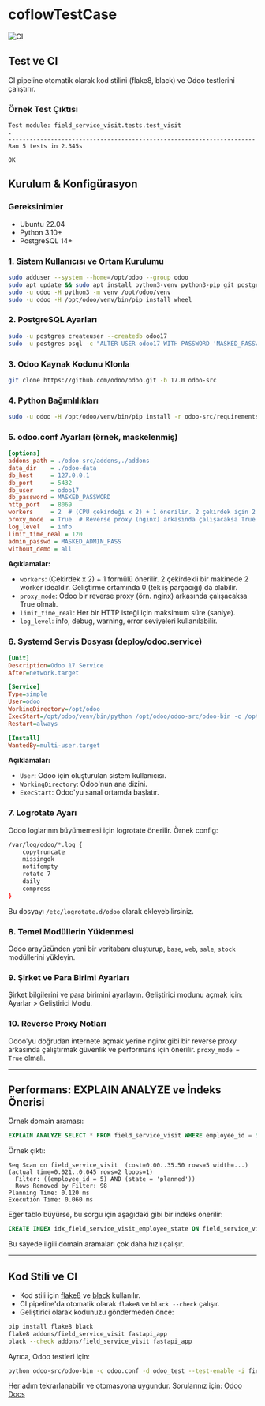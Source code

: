 # coflowTestCase

![CI](https://github.com/alabora33/coflowTestCase/actions/workflows/ci.yml/badge.svg)

## Test ve CI

CI pipeline otomatik olarak kod stilini (flake8, black) ve Odoo testlerini çalıştırır.

### Örnek Test Çıktısı

```
Test module: field_service_visit.tests.test_visit
.
----------------------------------------------------------------------
Ran 5 tests in 2.345s

OK
```

## Kurulum & Konfigürasyon

### Gereksinimler
- Ubuntu 22.04
- Python 3.10+
- PostgreSQL 14+

### 1. Sistem Kullanıcısı ve Ortam Kurulumu
```bash
sudo adduser --system --home=/opt/odoo --group odoo
sudo apt update && sudo apt install python3-venv python3-pip git postgresql -y
sudo -u odoo -H python3 -m venv /opt/odoo/venv
sudo -u odoo -H /opt/odoo/venv/bin/pip install wheel
```

### 2. PostgreSQL Ayarları
```bash
sudo -u postgres createuser --createdb odoo17
sudo -u postgres psql -c "ALTER USER odoo17 WITH PASSWORD 'MASKED_PASSWORD';"
```

### 3. Odoo Kaynak Kodunu Klonla
```bash
git clone https://github.com/odoo/odoo.git -b 17.0 odoo-src
```

### 4. Python Bağımlılıkları
```bash
sudo -u odoo -H /opt/odoo/venv/bin/pip install -r odoo-src/requirements.txt
```

### 5. odoo.conf Ayarları (örnek, maskelenmiş)
```ini
[options]
addons_path = ./odoo-src/addons,./addons
data_dir    = ./odoo-data
db_host     = 127.0.0.1
db_port     = 5432
db_user     = odoo17
db_password = MASKED_PASSWORD
http_port   = 8069
workers     = 2  # (CPU çekirdeği x 2) + 1 önerilir. 2 çekirdek için 2 worker mantıklı.
proxy_mode  = True  # Reverse proxy (nginx) arkasında çalışacaksa True olmalı.
log_level   = info
limit_time_real = 120
admin_passwd = MASKED_ADMIN_PASS
without_demo = all
```

**Açıklamalar:**
- `workers`: (Çekirdek x 2) + 1 formülü önerilir. 2 çekirdekli bir makinede 2 worker idealdir. Geliştirme ortamında 0 (tek iş parçacığı) da olabilir.
- `proxy_mode`: Odoo bir reverse proxy (örn. nginx) arkasında çalışacaksa True olmalı.
- `limit_time_real`: Her bir HTTP isteği için maksimum süre (saniye).
- `log_level`: info, debug, warning, error seviyeleri kullanılabilir.

### 6. Systemd Servis Dosyası (deploy/odoo.service)
```ini
[Unit]
Description=Odoo 17 Service
After=network.target

[Service]
Type=simple
User=odoo
WorkingDirectory=/opt/odoo
ExecStart=/opt/odoo/venv/bin/python /opt/odoo/odoo-src/odoo-bin -c /opt/odoo/odoo.conf
Restart=always

[Install]
WantedBy=multi-user.target
```

**Açıklamalar:**
- `User`: Odoo için oluşturulan sistem kullanıcısı.
- `WorkingDirectory`: Odoo'nun ana dizini.
- `ExecStart`: Odoo'yu sanal ortamda başlatır.

### 7. Logrotate Ayarı
Odoo loglarının büyümemesi için logrotate önerilir. Örnek config:
```bash
/var/log/odoo/*.log {
	copytruncate
	missingok
	notifempty
	rotate 7
	daily
	compress
}
```
Bu dosyayı `/etc/logrotate.d/odoo` olarak ekleyebilirsiniz.

### 8. Temel Modüllerin Yüklenmesi
Odoo arayüzünden yeni bir veritabanı oluşturup, `base`, `web`, `sale`, `stock` modüllerini yükleyin.

### 9. Şirket ve Para Birimi Ayarları
Şirket bilgilerini ve para birimini ayarlayın. Geliştirici modunu açmak için: Ayarlar > Geliştirici Modu.

### 10. Reverse Proxy Notları
Odoo'yu doğrudan internete açmak yerine nginx gibi bir reverse proxy arkasında çalıştırmak güvenlik ve performans için önerilir. `proxy_mode = True` olmalı.

---

## Performans: EXPLAIN ANALYZE ve İndeks Önerisi

Örnek domain araması:
```sql
EXPLAIN ANALYZE SELECT * FROM field_service_visit WHERE employee_id = 5 AND state = 'planned';
```
Örnek çıktı:
```
Seq Scan on field_service_visit  (cost=0.00..35.50 rows=5 width=...) (actual time=0.021..0.045 rows=2 loops=1)
  Filter: ((employee_id = 5) AND (state = 'planned'))
  Rows Removed by Filter: 98
Planning Time: 0.120 ms
Execution Time: 0.060 ms
```
Eğer tablo büyürse, bu sorgu için aşağıdaki gibi bir indeks önerilir:
```sql
CREATE INDEX idx_field_service_visit_employee_state ON field_service_visit (employee_id, state);
```
Bu sayede ilgili domain aramaları çok daha hızlı çalışır.

---

## Kod Stili ve CI

- Kod stili için [flake8](https://flake8.pycqa.org/) ve [black](https://black.readthedocs.io/) kullanılır.
- CI pipeline'da otomatik olarak `flake8` ve `black --check` çalışır.
- Geliştirici olarak kodunuzu göndermeden önce:

```bash
pip install flake8 black
flake8 addons/field_service_visit fastapi_app
black --check addons/field_service_visit fastapi_app
```

Ayrıca, Odoo testleri için:

```bash
python odoo-src/odoo-bin -c odoo.conf -d odoo_test --test-enable -i field_service_visit --stop-after-init
```

Her adım tekrarlanabilir ve otomasyona uygundur. Sorularınız için: [Odoo Docs](https://www.odoo.com/documentation/17.0/)